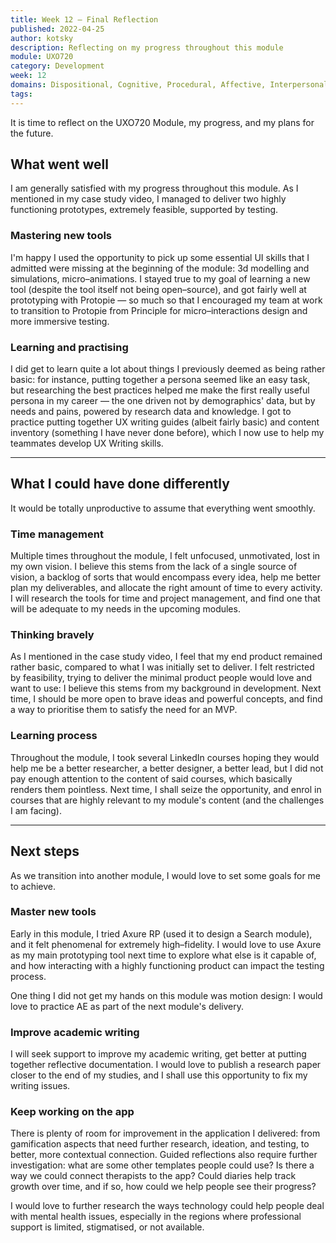 ```yaml
---
title: Week 12 — Final Reflection
published: 2022-04-25
author: kotsky
description: Reflecting on my progress throughout this module
module: UXO720
category: Development
week: 12
domains: Dispositional, Cognitive, Procedural, Affective, Interpersonal
tags: 
---
```


It is time to reflect on the UXO720 Module, my progress, and my plans for the future. 

## What went well
I am generally satisfied with my progress throughout this module. As I mentioned in my case study video, I managed to deliver two highly functioning prototypes, extremely feasible, supported by testing. 

### Mastering new tools
I'm happy I used the opportunity to pick up some essential UI skills that I admitted were missing at the beginning of the module: 3d modelling and simulations, micro–animations. I stayed true to my goal of learning a new tool (despite the tool itself not being open–source), and got fairly well at prototyping with Protopie — so much so that I encouraged my team at work to transition to Protopie from Principle for micro–interactions design and more immersive testing. 

### Learning and practising
I did get to learn quite a lot about things I previously deemed as being rather basic: for instance, putting together a persona seemed like an easy task, but researching the best practices helped me make the first really useful persona in my career — the one driven not by demographics' data, but by needs and pains, powered by research data and knowledge. I got to practice putting together UX writing guides (albeit fairly basic) and content inventory (something I have never done before), which I now use to help my teammates develop UX Writing skills. 

---

## What I could have done differently
It would be totally unproductive to assume that everything went smoothly. 

### Time management
Multiple times throughout the module, I felt unfocused, unmotivated, lost in my own vision. I believe this stems from the lack of a single source of vision, a backlog of sorts that would encompass every idea, help me better plan my deliverables, and allocate the right amount of time to every activity. I will research the tools for time and project management, and find one that will be adequate to my needs in the upcoming modules.

### Thinking bravely
As I mentioned in the case study video, I feel that my end product remained rather basic, compared to what I was initially set to deliver. I felt restricted by feasibility, trying to deliver the minimal product people would love and want to use: I believe this stems from my background in development. Next time, I should be more open to brave ideas and powerful concepts, and find a way to prioritise them to satisfy the need for an MVP.

### Learning process
Throughout the module, I took several LinkedIn courses hoping they would help me be a better researcher, a better designer, a better lead, but I did not pay enough attention to the content of said courses, which basically renders them pointless. Next time, I shall seize the opportunity, and enrol in courses that are highly relevant to my module's content (and the challenges I am facing).

---

## Next steps
As we transition into another module, I would love to set some goals for me to achieve.

### Master new tools
Early in this module, I tried Axure RP (used it to design a Search module), and it felt phenomenal for extremely high–fidelity. I would love to use Axure as my main prototyping tool next time to explore what else is it capable of, and how interacting with a highly functioning product can impact the testing process.

One thing I did not get my hands on this module was motion design: I would love to practice AE as part of the next module's delivery.

### Improve academic writing
I will seek support to improve my academic writing, get better at putting together reflective documentation. I would love to publish a research paper closer to the end of my studies, and I shall use this opportunity to fix my writing issues.

### Keep working on the app
There is plenty of room for improvement in the application I delivered: from gamification aspects that need further research, ideation, and testing, to better, more contextual connection. Guided reflections also require further investigation: what are some other templates people could use? Is there a way we could connect therapists to the app? Could diaries help track growth over time, and if so, how could we help people see their progress?

I would love to further research the ways technology could help people deal with mental health issues, especially in the regions where professional support is limited, stigmatised, or not available.